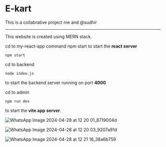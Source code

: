 # E-kart

This is a collabrative project me and @sudhir
<hr>

This website is created using MERN stack.

cd to my-react-app
command npm start to start the <b>react server</b>
```
npm start
```

cd to backend

```
node index.js
```
to start the backend server running on port <b>4000</b>

cd to admin

```
npm run dev
```
to start the<b> vite app server</b>.




![WhatsApp Image 2024-04-28 at 12 20 01_8719004d](https://github.com/g-sudhir/E-kart/assets/155182564/bf2a36a3-94a6-4948-882e-831a62b6acc9)


![WhatsApp Image 2024-04-28 at 12 20 03_9207a91d](https://github.com/g-sudhir/E-kart/assets/155182564/0446b789-fdf8-41f9-ad52-5956b07e6445)

![WhatsApp Image 2024-04-28 at 12 21 16_38a6b759](https://github.com/g-sudhir/E-kart/assets/155182564/25c422a1-d018-4170-a597-a3bd7fff3f76)
